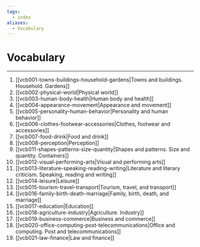 ```yaml
---
tags:
  - index
aliases:
  - Vocabulary
---
```

# Vocabulary
---
1. [[vcb001-towns-buildings-household-gardens|Towns and buildings. Household. Gardens]]
2. [[vcb002-physical-world|Physical world]]
3. [[vcb003-human-body-health|Human body and health]]
4. [[vcb004-appearance-movement|Appearance and movement]]
5. [[vcb005-personality-human-behavior|Personality and human behavior]]
6. [[vcb006-clothes-footwear-accessories|Clothes, footwear and accessories]]
7. [[vcb007-food-drink|Food and drink]]
8. [[vcb008-perception|Perception]]
9. [[vcb011-shapes-patterns-size-quantity|Shapes and patterns. Size and quantity. Containers]]
10. [[vcb012-visual-performing-arts|Visual and performing arts]]
11. [[vcb013-literature-speaking-reading-writing|Literature and literary criticism. Speaking, reading and writing]]
12. [[vcb014-leisure|Leisure]]
13. [[vcb015-tourism-travel-transport|Tourism, travel, and transport]]
14. [[vcb016-family-birth-death-marriage|Family, birth, death, and marriage]]
15. [[vcb017-education|Education]]
16. [[vcb018-agriculture-industry|Agriculture. Industry]]
17. [[vcb019-business-commerce|Business and commerce]]
18. [[vcb020-office-computing-post-telecommunications|Office and computing. Post and telecommunications]]
19. [[vcb021-law-finance|Law and finance]]